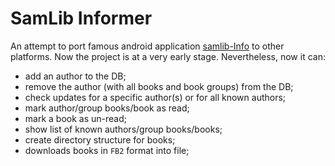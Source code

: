 # SamLib Informer

An attempt to port famous android application [samlib-Info](https://github.com/monakhv/samlib-Info)
to other platforms. Now the project is at a very early stage. Nevertheless, now it can:
  * add an author to the DB;
  * remove the author (with all books and book groups) from the DB;
  * check updates for a specific author(s) or for all known authors;
  * mark author/group books/book as read;
  * mark a book as un-read;
  * show list of known authors/group books/books;
  * create directory structure for books;
  * downloads books in `FB2` format into file;
